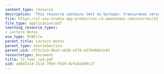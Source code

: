 ```yaml
---
content_type: resource
description: 'This resource contains text on burnups: transuranus versus frey.'
file: https://ol-ocw-studio-app-production.s3.amazonaws.com/courses/22-314j-structural-mechanics-in-nuclear-power-technology-fall-2006/ad8d7a1421147959fb2902fa8a209c27_f2_fuel_rod.pdf
file_type: application/pdf
learning_resource_types:
- Lecture Notes
ocw_type: OCWFile
parent_title: Lecture Notes
parent_type: CourseSection
parent_uid: cf51c2a3-90a2-eb50-e2f6-d37940de3c03
resourcetype: Document
title: f2_fuel_rod.pdf
uid: ad8d7a14-2114-7959-fb29-02fa8a209c27
---
```

